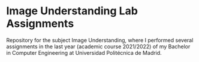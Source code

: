 # Image Understanding Lab Assignments
Repository for the subject Image Understanding, where I performed several assignments in the last year (academic course 2021/2022) of my Bachelor in Computer Engineering at Universidad Politécnica de Madrid.

